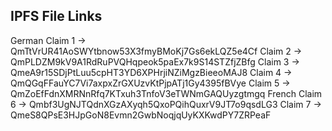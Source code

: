 ## IPFS File Links ##
 

German
Claim 1 -> QmTtVrUR41AoSWYtbnow53X3fmyBMoKj7Gs6ekLQZ5e4Cf
Claim 2 -> QmPLDZM9kV9A1RdRuPVQHqpeok5paEx7k9S14STZfjZBfg
Claim 3 -> QmeA9r15SDjPtLuu5cpHT3YD6XPHrjiNZiMgzBieeoMAJ8
Claim 4 -> QmQGqFFauYC7Vi7axpxZrGXUzvKtPjpATj1Gy4395fBVye
Claim 5 -> QmZoEfFdnXMRNnRfq7KTxuh3TnfoV3eTWNmGAQUyzgtmgq
French
Claim 6 -> Qmbf3UgNJTQdnXGzAXyqh5QxoPQihQuxrV9JT7o9qsdLG3
Claim 7 -> QmeS8QPsE3HJpGoN8Evmn2GwbNoqjqUyKXKwdPY7ZRPeaF





